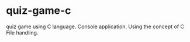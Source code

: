 # quiz-game-c
quiz game using C language. Console application. Using the concept of C File handling.
